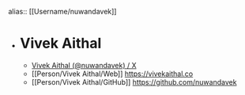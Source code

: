 alias:: [[Username/nuwandavek]]

- # Vivek Aithal
	- [Vivek Aithal (@nuwandavek) / X](https://x.com/nuwandavek)
	- [[Person/Vivek Aithal/Web]] https://vivekaithal.co
	- [[Person/Vivek Aithal/GitHub]] https://github.com/nuwandavek